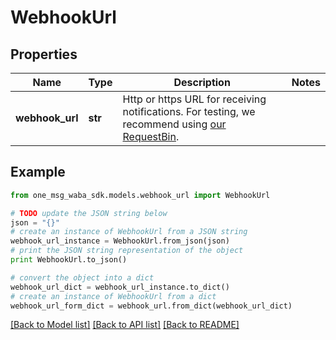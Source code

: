 # WebhookUrl


## Properties
Name | Type | Description | Notes
------------ | ------------- | ------------- | -------------
**webhook_url** | **str** | Http or https URL for receiving notifications. For testing, we recommend using [our RequestBin](http://bin.1msg.io). | 

## Example

```python
from one_msg_waba_sdk.models.webhook_url import WebhookUrl

# TODO update the JSON string below
json = "{}"
# create an instance of WebhookUrl from a JSON string
webhook_url_instance = WebhookUrl.from_json(json)
# print the JSON string representation of the object
print WebhookUrl.to_json()

# convert the object into a dict
webhook_url_dict = webhook_url_instance.to_dict()
# create an instance of WebhookUrl from a dict
webhook_url_form_dict = webhook_url.from_dict(webhook_url_dict)
```
[[Back to Model list]](../README.md#documentation-for-models) [[Back to API list]](../README.md#documentation-for-api-endpoints) [[Back to README]](../README.md)


